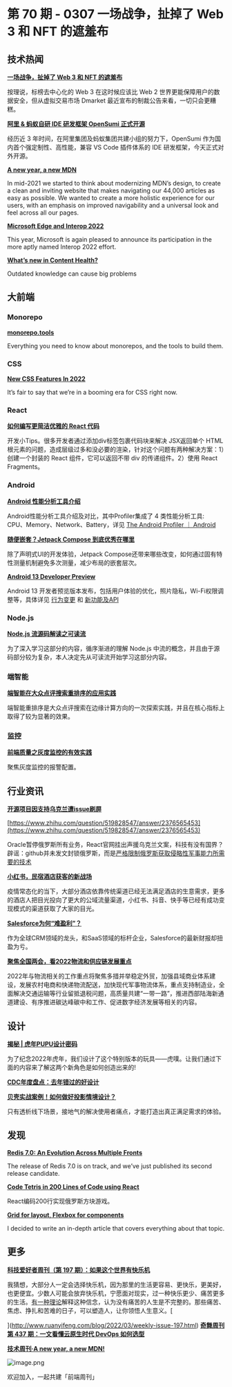 # 第 70 期 - 0307 一场战争，扯掉了 Web 3 和 NFT 的遮羞布
## 技术热闻
[**一场战争，扯掉了 Web 3 和 NFT 的遮羞布**](https://mp.weixin.qq.com/s/wbCZ_v6ptWF9LaDa4aDKsg)

按理说，标榜去中心化的 Web 3 在这时候应该比 Web 2 世界更能保障用户的数据安全，但从虚拟交易市场 Dmarket 最近宣布的制裁公告来看，一切只会更糟糕。

[**阿里 & 蚂蚁自研 IDE 研发框架 OpenSumi 正式开源**](https://mp.weixin.qq.com/s/MzxhMO-JbREilXaxLSQ4-A)

经历近 3 年时间，在阿里集团及蚂蚁集团共建小组的努力下，OpenSumi 作为国内首个强定制性、高性能，兼容 VS Code 插件体系的 IDE 研发框架，今天正式对外开源。

[**A new year, a new MDN**](https://hacks.mozilla.org/2022/03/a-new-year-a-new-mdn/)

In mid-2021 we started to think about modernizing MDN’s design, to create a clean and inviting website that makes navigating our 44,000 articles as easy as possible. We wanted to create a more holistic experience for our users, with an emphasis on improved navigability and a universal look and feel across all our pages. 

[**Microsoft Edge and Interop 2022**](https://blogs.windows.com/msedgedev/2022/03/03/microsoft-edge-and-interop-2022/)

This year, Microsoft is again pleased to announce its participation in the more aptly named Interop 2022 effort.

[**What’s new in Content Health?**](https://stackoverflow.blog/2022/03/03/whats-new-in-content-health/)

Outdated knowledge can cause big problems 

## 大前端
### Monorepo
[**monorepo.tools**](https://monorepo.tools/)

Everything you need to know about monorepos, and the tools to build them.

### CSS
[**New CSS Features In 2022**](https://www.smashingmagazine.com/2022/03/new-css-features-2022/)

It’s fair to say that we’re in a booming era for CSS right now.

### React
[**如何编写更简洁优雅的 React 代码**](https://juejin.cn/post/7070479272380465166)

开发小Tips。很多开发者通过添加div标签包裹代码块来解决 JSX返回单个 HTML 根元素的问题，造成层级过多和没必要的渲染，针对这个问题有两种解决方案：1）创建一个封装的 React 组件，它可以返回不带 div 的传递组件。2）使用 React Fragments。

### Android
[**Android 性能分析工具介绍**](https://developer.android.google.cn/studio/profile/android-profiler?hl=en)

Android性能分析工具介绍及对比，其中Profiler集成了 4 类性能分析工具: CPU、Memory、Network、Battery，详见 [The Android Profiler ｜ Android]()

[**随便嵌套？Jetpack Compose 到底优秀在哪里**](https://mp.weixin.qq.com/s/XN1werRQIS-th1kn0VDjYQ)

除了声明式UI的开发体验，Jetpack Compose还带来哪些改变，如何通过固有特性测量机制避免多次测量，减少布局的嵌套层次。

[**Android 13 Developer Preview**](https://developer.android.google.cn/about/versions/13)

Android 13 开发者预览版本发布，包括用户体验的优化，照片隐私，Wi-Fi权限调整等，具体详见 [行为变更]() 和 [新功能及API](https://developer.android.google.cn/about/versions/13/features)

### Node.js
[**Node.js 流源码解读之可读流**](https://mp.weixin.qq.com/s/O59JUnbWshJSWrV8NBL5Ng)

为了深入学习这部分的内容，循序渐进的理解 Node.js 中流的概念，并且由于源码部分较为复杂，本人决定先从可读流开始学习这部分内容。

### 端智能
[**端智能在大众点评搜索重排序的应用实践**](https://tech.meituan.com/2022/02/24/edge-search-rerank.html)

端智能重排序是大众点评搜索在边缘计算方向的一次探索实践，并且在核心指标上取得了较为显著的效果。

### 监控
[**前端质量之灰度监控的有效实践**](https://juejin.cn/post/7067465200097558541)

聚焦灰度监控的报警配置。

## 行业资讯
[**开源项目因支持乌克兰遭issue刷屏**](https://juejin.cn/post/7071137159377322015)


[https://www.zhihu.com/question/519828547/answer/2376565453](https://www.zhihu.com/question/519828547/answer/2376565453)

Oracle暂停俄罗斯所有业务，React官网挂出声援乌克兰文案，科技有没有国界？
辟谣：github并未发文封锁俄罗斯，而是[严格限制俄罗斯获取侵略性军事能力所需要的技术](https://segmentfault.com/a/1190000041488377)

[**小红书，民宿酒店获客的新战场**](https://mp.weixin.qq.com/s/lBnOSQavLAInBISglra7sg)

疫情常态化的当下，大部分酒店依靠传统渠道已经无法满足酒店的生意需求，更多的酒店人把目光投向了更大的公域流量渠道，小红书、抖音、快手等已经有成功变现模式的渠道获取了大家的目光。

[**Salesforce为何“难盈利”？**](https://mp.weixin.qq.com/s/h2xGMo40ifMBqfHrYzx1fQ)

作为全球CRM领域的龙头，和SaaS领域的标杆企业，Salesforce的最新财报却扭盈为亏。 

[**聚焦全国两会，看2022物流和供应链发展重点**](https://mp.weixin.qq.com/s/IWTcdvHkyWiyn3NGdW5n6Q)

2022年与物流相关的工作重点将聚焦多措并举稳定外贸，加强县域商业体系建设，发展农村电商和快递物流配送，加快现代军事物流体系，重点支持制造业，全面解决交通运输等行业留抵退税问题，高质量共建“一带一路”，推进西部陆海新通道建设、有序推进碳达峰碳中和工作、促进数字经济发展等相关的内容。

## 设计
[**揭秘 | 虎年PUPU设计密码**](https://mp.weixin.qq.com/s/yn_ktuOa8aIQ2Qh1ncMLRw)

为了纪念2022年虎年，我们设计了这个特别版本的玩具——虎噗。让我们通过下面的内容来了解这两个新角色是如何创造出来的!

[**CDC年度盘点：去年错过的好设计**](https://mp.weixin.qq.com/s/wHEfdfCkjoiZBwkJA39Y6Q)


[**贝壳实战案例！如何做好投影情境设计？**](https://www.uisdc.com/scenario-experience-design)

只有透析线下场景，接地气的解决使用者痛点，才能打造出真正满足需求的体验。

## 发现
[**Redis 7.0: An Evolution Across Multiple Fronts**](https://redis.com/blog/introducing-redis-7/)

The release of Redis 7.0 is on track, and we’ve just published its second release candidate.

[**Code Tetris in 200 Lines of Code using React**](https://blog.ag-grid.com/tetris-to-learn-react/)

React编码200行实现俄罗斯方块游戏。

[**Grid for layout, Flexbox for components**](https://ishadeed.com/article/grid-layout-flexbox-components/)

I decided to write an in-depth article that covers everything about that topic.

## 更多
[**科技爱好者周刊（第 197 期）：如果这个世界有快乐机**](http://www.ruanyifeng.com/blog/2022/03/weekly-issue-197.html)

我猜想，大部分人一定会选择快乐机，因为那里的生活更容易、更快乐，更美好，也更便宜。少数人可能会放弃快乐机，宁愿面对现实，过一种快乐更少、痛苦更多的生活。[有一种理论](https://www.theguardian.com/lifeandstyle/2022/jan/23/hedonism-is-overrated-to-make-the-best-of-life-there-must-be-pain-says-yale-professor)解释这种信念，认为没有痛苦的人生是不完整的。那些痛苦、焦虑、挣扎和苦难的日子，可以塑造人，让你领悟人生意义。[

](http://www.ruanyifeng.com/blog/2022/03/weekly-issue-197.html)
[**奇舞周刊第 437 期：一文看懂云原生时代 DevOps 如何选型**](https://mp.weixin.qq.com/s/sdF1rTh2r2_LraMg2f_ChQ)


[**技术周刊·A new year, a new MDN!**](https://mp.weixin.qq.com/s/iNCQrQjSwYHKqTt9xLL5-A)

![image.png](https://cdn.nlark.com/yuque/0/2020/png/85771/1605930034828-7fc81343-651f-4a15-8465-eebe5a23cf61.png#crop=0&crop=0&crop=1&crop=1&height=31&id=C5Hpa&margin=%5Bobject%20Object%5D&name=image.png&originHeight=90&originWidth=2186&originalType=binary&ratio=1&rotation=0&showTitle=false&size=14325&status=done&style=none&title=&width=746)


欢迎加入，一起共建「前端周刊」
